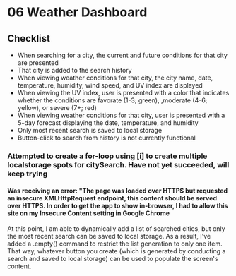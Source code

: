 # 06 Weather Dashboard

## Checklist

- When searching for a city, the current and future conditions for that city are presented
- That city is added to the search history
- When viewing weather conditions for that city, the city name, date, temperature, humidity, wind speed, and UV index are displayed
- When viewing the UV index, user is presented with a color that indicates whether the conditions are favorate (1-3; green), ,moderate (4-6; yellow), or severe (7+; red)
- When viewing weather conditions for that city, user is presented with a 5-day forecast displaying the date, temperature, and humidity
- Only most recent search is saved to local storage
- Button-click to search from history is not currently functional

### Attempted to create a for-loop using [i] to create multiple localstorage spots for citySearch. Have not yet succeeded, will keep trying

#### Was receiving an error: "The page was loaded over HTTPS but requested an insecure XMLHttpRequest endpoint, this content should be served over HTTPS. In order to get the app to show in-browser, I had to allow this site on my Insecure Content setting in Google Chrome

At this point, I am able to dynamically add a list of searched cities, but only the most recent search can be saved to local storage. As a result, I've added a .empty() command to restrict the list generation to only one item. That way, whatever button you create (which is generated by conducting a search and saved to local storage) can be used to populate the screen's content.

